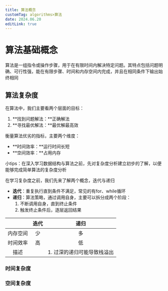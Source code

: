 ```yaml
---
title: 算法概念
customTag: algorithms>算法
date: 2024.06.20
editLink: true
---
```


# 算法基础概念

算法是一组指令或操作步骤，用于在有限时间内解决特定问题。其特点包括问题明确、可行性强，能在有限步骤、时间和内存空间内完成，并且在相同条件下输出始终相同

## 算法复杂度

在算法中，我们主要看两个层面的目标：

1. **找到问题解法：**正确解法
2. **寻找最优解法：**最优解最高效

衡量算法优劣的指标，主要两个维度：

- **时间效率：**运行时间长短
- **空间效率：**占用内存

小tips：在深入学习数据结构与算法之前，先对复杂度分析建立初步的了解，以便能够完成简单算法的复杂度分析

在学习复杂度之前，我们先来了解两个概念，迭代与递归

- **迭代**：重复执行直到条件不满足，常见的有for、while循环
- **递归**：算法策略，通过调用自身，主要可以拆分成两个阶段：
  1. 不断调用自身，直到终止条件
  2. 触发终止条件后，逐层返回结果

|          | 迭代 |            递归             |
| :------: | :--: | :-------------------------: |
| 内存空间 |  少  |             多              |
| 时间效率 |  高  |             低              |
|   描述   |      | 1. 过深的递归可能导致栈溢出 |




### 时间复杂度

### 空间复杂度



